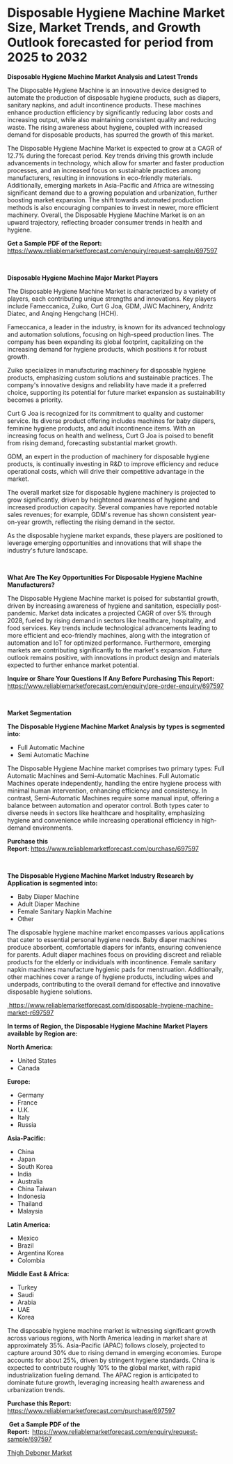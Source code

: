 <p><h1>Disposable Hygiene Machine Market Size, Market Trends, and Growth Outlook forecasted for period from 2025 to 2032</h1></p><p><strong>Disposable Hygiene Machine Market Analysis and Latest Trends</strong></p>
<p><p>The Disposable Hygiene Machine is an innovative device designed to automate the production of disposable hygiene products, such as diapers, sanitary napkins, and adult incontinence products. These machines enhance production efficiency by significantly reducing labor costs and increasing output, while also maintaining consistent quality and reducing waste. The rising awareness about hygiene, coupled with increased demand for disposable products, has spurred the growth of this market.</p><p>The Disposable Hygiene Machine Market is expected to grow at a CAGR of 12.7% during the forecast period. Key trends driving this growth include advancements in technology, which allow for smarter and faster production processes, and an increased focus on sustainable practices among manufacturers, resulting in innovations in eco-friendly materials. Additionally, emerging markets in Asia-Pacific and Africa are witnessing significant demand due to a growing population and urbanization, further boosting market expansion. The shift towards automated production methods is also encouraging companies to invest in newer, more efficient machinery. Overall, the Disposable Hygiene Machine Market is on an upward trajectory, reflecting broader consumer trends in health and hygiene.</p></p>
<p><strong>Get a Sample PDF of the Report:&nbsp;</strong> <a href="https://www.reliablemarketforecast.com/enquiry/request-sample/697597?utm_campaign=3126&utm_medium=2&utm_source=Github&utm_content=ia&utm_term=23032025&utm_id=disposable-hygiene-machine">https://www.reliablemarketforecast.com/enquiry/request-sample/697597</a></p>
<p>&nbsp;</p>
<p><strong>Disposable Hygiene Machine Major Market Players</strong></p>
<p><p>The Disposable Hygiene Machine Market is characterized by a variety of players, each contributing unique strengths and innovations. Key players include Fameccanica, Zuiko, Curt G Joa, GDM, JWC Machinery, Andritz Diatec, and Anqing Hengchang (HCH).</p><p>Fameccanica, a leader in the industry, is known for its advanced technology and automation solutions, focusing on high-speed production lines. The company has been expanding its global footprint, capitalizing on the increasing demand for hygiene products, which positions it for robust growth.</p><p>Zuiko specializes in manufacturing machinery for disposable hygiene products, emphasizing custom solutions and sustainable practices. The company's innovative designs and reliability have made it a preferred choice, supporting its potential for future market expansion as sustainability becomes a priority.</p><p>Curt G Joa is recognized for its commitment to quality and customer service. Its diverse product offering includes machines for baby diapers, feminine hygiene products, and adult incontinence items. With an increasing focus on health and wellness, Curt G Joa is poised to benefit from rising demand, forecasting substantial market growth.</p><p>GDM, an expert in the production of machinery for disposable hygiene products, is continually investing in R&D to improve efficiency and reduce operational costs, which will drive their competitive advantage in the market.</p><p>The overall market size for disposable hygiene machinery is projected to grow significantly, driven by heightened awareness of hygiene and increased production capacity. Several companies have reported notable sales revenues; for example, GDM's revenue has shown consistent year-on-year growth, reflecting the rising demand in the sector.</p><p>As the disposable hygiene market expands, these players are positioned to leverage emerging opportunities and innovations that will shape the industry's future landscape.</p></p>
<p>&nbsp;</p>
<p><strong>What Are The Key Opportunities For Disposable Hygiene Machine Manufacturers?</strong></p>
<p><p>The Disposable Hygiene Machine market is poised for substantial growth, driven by increasing awareness of hygiene and sanitation, especially post-pandemic. Market data indicates a projected CAGR of over 5% through 2028, fueled by rising demand in sectors like healthcare, hospitality, and food services. Key trends include technological advancements leading to more efficient and eco-friendly machines, along with the integration of automation and IoT for optimized performance. Furthermore, emerging markets are contributing significantly to the market's expansion. Future outlook remains positive, with innovations in product design and materials expected to further enhance market potential.</p></p>
<p><strong>Inquire or Share Your Questions If Any Before Purchasing This Report:</strong> <a href="https://www.reliablemarketforecast.com/enquiry/pre-order-enquiry/697597?utm_campaign=3126&utm_medium=2&utm_source=Github&utm_content=ia&utm_term=23032025&utm_id=disposable-hygiene-machine">https://www.reliablemarketforecast.com/enquiry/pre-order-enquiry/697597</a></p>
<p>&nbsp;</p>
<p><strong>Market Segmentation</strong></p>
<p><strong>The Disposable Hygiene Machine Market Analysis by types is segmented into:</strong></p>
<p><ul><li>Full Automatic Machine</li><li>Semi Automatic Machine</li></ul></p>
<p><p>The Disposable Hygiene Machine market comprises two primary types: Full Automatic Machines and Semi-Automatic Machines. Full Automatic Machines operate independently, handling the entire hygiene process with minimal human intervention, enhancing efficiency and consistency. In contrast, Semi-Automatic Machines require some manual input, offering a balance between automation and operator control. Both types cater to diverse needs in sectors like healthcare and hospitality, emphasizing hygiene and convenience while increasing operational efficiency in high-demand environments.</p></p>
<p><strong>Purchase this Report:&nbsp;</strong><a href="https://www.reliablemarketforecast.com/purchase/697597?utm_campaign=3126&utm_medium=2&utm_source=Github&utm_content=ia&utm_term=23032025&utm_id=disposable-hygiene-machine">https://www.reliablemarketforecast.com/purchase/697597</a></p>
<p>&nbsp;</p>
<p><strong>The Disposable Hygiene Machine Market Industry Research by Application is segmented into:</strong></p>
<p><ul><li>Baby Diaper Machine</li><li>Adult Diaper Machine</li><li>Female Sanitary Napkin Machine</li><li>Other</li></ul></p>
<p><p>The disposable hygiene machine market encompasses various applications that cater to essential personal hygiene needs. Baby diaper machines produce absorbent, comfortable diapers for infants, ensuring convenience for parents. Adult diaper machines focus on providing discreet and reliable products for the elderly or individuals with incontinence. Female sanitary napkin machines manufacture hygienic pads for menstruation. Additionally, other machines cover a range of hygiene products, including wipes and underpads, contributing to the overall demand for effective and innovative disposable hygiene solutions.</p></p>
<p><a href="https://www.reliablemarketforecast.com/disposable-hygiene-machine-market-r697597?utm_campaign=3126&utm_medium=2&utm_source=Github&utm_content=ia&utm_term=23032025&utm_id=disposable-hygiene-machine">&nbsp;https://www.reliablemarketforecast.com/disposable-hygiene-machine-market-r697597</a></p>
<p><strong>In terms of Region, the Disposable Hygiene Machine Market Players available by Region are:</strong></p>
<p>
    <p> <strong> North America: </strong>
        <ul>
            <li>United States</li>
            <li>Canada</li>
        </ul>
        </p> 
    <p> <strong> Europe: </strong>
        <ul>
            <li>Germany</li>
            <li>France</li>
            <li>U.K.</li>
            <li>Italy</li>
            <li>Russia</li>
        </ul>
        </p> 
    <p> <strong> Asia-Pacific: </strong>
        <ul>
            <li>China</li>
            <li>Japan</li>
            <li>South Korea</li>
            <li>India</li>
            <li>Australia</li>
            <li>China Taiwan</li>
            <li>Indonesia</li>
            <li>Thailand</li>
            <li>Malaysia</li>
        </ul>
        </p> 
    <p> <strong> Latin America: </strong>
        <ul>
            <li>Mexico</li>
            <li>Brazil</li>
            <li>Argentina Korea</li>
            <li>Colombia</li>
        </ul>
        </p> 
    <p> <strong> Middle East & Africa: </strong>
        <ul>
            <li>Turkey</li>
            <li>Saudi</li>
            <li>Arabia</li>
            <li>UAE</li>
            <li>Korea</li>
        </ul>
    </p>
    </p>
<p><p>The disposable hygiene machine market is witnessing significant growth across various regions, with North America leading in market share at approximately 35%. Asia-Pacific (APAC) follows closely, projected to capture around 30% due to rising demand in emerging economies. Europe accounts for about 25%, driven by stringent hygiene standards. China is expected to contribute roughly 10% to the global market, with rapid industrialization fueling demand. The APAC region is anticipated to dominate future growth, leveraging increasing health awareness and urbanization trends.</p></p>
<p><strong>Purchase this Report: </strong><a href="https://www.reliablemarketforecast.com/purchase/697597?utm_campaign=3126&utm_medium=2&utm_source=Github&utm_content=ia&utm_term=23032025&utm_id=disposable-hygiene-machine">https://www.reliablemarketforecast.com/purchase/697597</a></p>
<p>&nbsp;<strong>Get a Sample PDF of the Report:&nbsp;&nbsp;</strong><a href="https://www.reliablemarketforecast.com/enquiry/request-sample/697597?utm_campaign=3126&utm_medium=2&utm_source=Github&utm_content=ia&utm_term=23032025&utm_id=disposable-hygiene-machine">https://www.reliablemarketforecast.com/enquiry/request-sample/697597</a></p>
<p><strong></strong></p>
<p><p><a href="https://github.com/pidlisseas/Market-Research-Report-List-1/blob/main/thigh-deboner-market.md?utm_campaign=3126&utm_medium=2&utm_source=Github&utm_content=ia&utm_term=23032025&utm_id=disposable-hygiene-machine">Thigh Deboner Market</a></p></p>